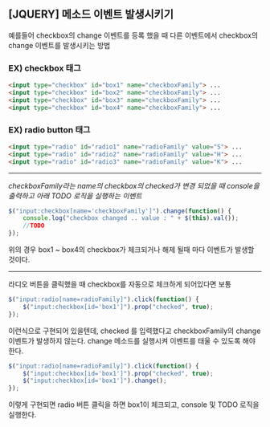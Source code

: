 ## [JQUERY] 메소드 이벤트 발생시키기

예를들어 checkbox의 change 이벤트를 등록 했을 때
다른 이벤트에서 checkbox의 change 이벤트를 발생시키는 방법

### EX) checkbox 태그

```html
<input type="checkbox" id="box1" name="checkboxFamily"> ... 
<input type="checkbox" id="box2" name="checkboxFamily"> ... 
<input type="checkbox" id="box3" name="checkboxFamily"> ... 
<input type="checkbox" id="box4" name="checkboxFamily"> ... 
```

### EX) radio button 태그

```html
<input type="radio" id="radio1" name="radioFamily" value="S"> ... 
<input type="radio" id="radio2" name="radioFamily" value="H"> ... 
<input type="radio" id="radio3" name="radioFamily" value="K"> ... 
```
---

*checkboxFamily라는 name의 checkbox의 checked가 변경 되었을 때 
console을 출력하고 아래 TODO 로직을 실행하는 이벤트*
```javascript
$("input:checkbox[name='checkboxFamily']").change(function() {
    console.log("checkbox changed .. value : " + $(this).val());
    //TODO
});
```
위의 경우 box1 ~ box4의 checkbox가 체크되거나 해제 될때 마다 이벤트가 발생할 것이다.

---

라디오 버튼을 클릭했을 때 checkbox를 자동으로 체크하게 되어있다면 보통
```javascript
$("input:radio[name=radioFamily]").click(function() {
    $("input:checkbox[id='box1']").prop("checked", true);
});
```
이런식으로 구현되어 있을텐데, checked 를 입력했다고 checkboxFamily의 change 이벤트가 발생하지 않는다.
change 메소드를 실행시켜 이벤트를 태울 수 있도록 해야한다.

```javascript
$("input:radio[name=radioFamily]").click(function() {
    $("input:checkbox[id='box1']").prop("checked", true);
    $("input:checkbox[id='box1']").change();
});
```
이렇게 구현되면 radio 버튼 클릭을 하면 box1이 체크되고, console 및 TODO 로직을 실행한다.
